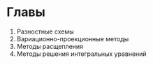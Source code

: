 # Главы
1. Разностные схемы
2. Вариационно-проекционные методы
3. Методы расщепления
4. Методы решения интегральных уравнений

